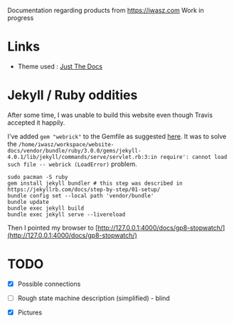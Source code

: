 Documentation regarding products from https://iwasz.com
Work in progress

# Links
* Theme used : [Just The Docs](https://pmarsceill.github.io/just-the-docs/)

# Jekyll / Ruby oddities
After some time, I was unable to build this website even though Travis accepted it happily.

I've added `gem "webrick"` to the Gemfile as suggested [here](https://github.com/jekyll/jekyll/issues/8523). It was to solve the `/home/iwasz/workspace/website-docs/vendor/bundle/ruby/3.0.0/gems/jekyll-4.0.1/lib/jekyll/commands/serve/servlet.rb:3:in require': cannot load such file -- webrick (LoadError)` problem.

```
sudo pacman -S ruby
gem install jekyll bundler # this step was described in https://jekyllrb.com/docs/step-by-step/01-setup/
bundle config set --local path 'vendor/bundle'
bundle update
bundle exec jekyll build
bundle exec jekyll serve --livereload
```

Then I pointed my browser to [http://127.0.0.1:4000/docs/gp8-stopwatch/](http://127.0.0.1:4000/docs/gp8-stopwatch/)

# TODO
* [x] Possible connections
* [ ] Rough state machine description (simplified) - blind 
* [x] Pictures 


